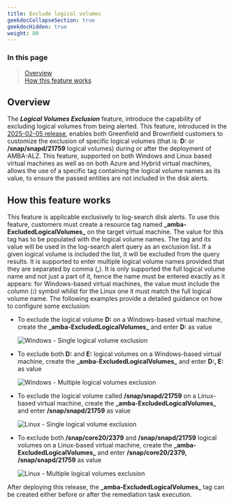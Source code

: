 ```yaml
---
title: Exclude logical volumes
geekdocCollapseSection: true
geekdocHidden: true
weight: 80
---
```


### In this page

> [Overview](../Exclude-Logical-Volumes#overview) </br>
> [How this feature works](../Exclude-Logical-Volumes#how-this-feature-works) </br>

## Overview

The ***Logical Volumes Exclusion*** feature, introduce the capability of excluding logical volumes from being alerted. This feature, introduced in the [2025-02-05 release](../../Overview/Whats-New#2025-02-05), enables both Greenfield and Brownfield customers to customize the exclusion of specific logical volumes (that is: **D:** or **/snap/snapd/21759** logical volumes) during or after the deployment of AMBA-ALZ. This feature, supported on both Windows and Linux based virtual machines as well as on both Azure and Hybrid virtual machines, allows the use of a specific tag containing the logical volume names as its value, to ensure the passed entities are not included in the disk alerts.

## How this feature works

This feature is applicable exclusively to log-search disk alerts. To use this feature, customers must create a resource tag named **\_amba-ExcludedLogicalVolumes\_** on the target virtual machine. The value for this tag has to be populated with the logical volume names. The tag and its value will be used in the log-search alert query as an exclusion list. If a given logical volume is included the list, it will be excluded from the query results. It is supported to enter multiple logical volume names provided that they are separated by comma (**,**). It is only supported the full logical volume name and not just a part of it, hence the name must be entered exactly as it appears: for Windows-based virtual machines, the value must include the column (**:**) symbol whilst for the Linux one it must match the full logical volume name. The following examples provide a detailed guidance on how to configure some exclusion:

- To exclude the logical volume **D:** on a Windows-based virtual machine, create the **\_amba-ExcludedLogicalVolumes\_** and enter **D:** as value

    ![Windows - Single logical volume exclusion](../../media/Windows-ExcludedFS-One-Volume.png)

- To exclude both **D:** and **E:** logical volumes on a Windows-based virtual machine, create the **\_amba-ExcludedLogicalVolumes\_** and enter **D:, E:** as value

  ![Windows - Multiple logical volumes exclusion](../../media/Windows-ExcludedFS-Multiple-Volumes.png)

- To exclude the logical volume called  **/snap/snapd/21759** on a Linux-based virtual machine, create the **\_amba-ExcludedLogicalVolumes\_** and enter **/snap/snapd/21759** as value

  ![Linux - Single logical volume exclusion](../../media/Linux-ExcludedFS-One-Volume.png)

- To exclude both **/snap/core20/2379** and **/snap/snapd/21759** logical volumes on a Linux-based virtual machine, create the **\_amba-ExcludedLogicalVolumes\_** and enter **/snap/core20/2379, /snap/snapd/21759** as value

  ![Linux - Multiple logical volumes exclusion](../../media/Linux-ExcludedFS-Multiple-Volumes.png)

After deploying this release, the **\_amba-ExcludedLogicalVolumes\_** tag can be created either before or after the remediation task execution.
